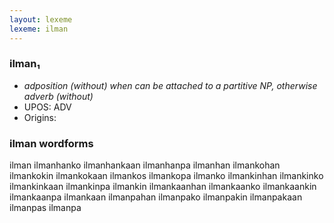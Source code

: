 ```yaml
---
layout: lexeme
lexeme: ilman
---
```


###  ilman₁

* _adposition (without) when can be attached to a partitive NP, otherwise adverb (without)_
* UPOS:  ADV
* Origins: 


### ilman wordforms

ilman
ilmanhanko
ilmanhankaan
ilmanhanpa
ilmanhan
ilmankohan
ilmankokin
ilmankokaan
ilmankos
ilmankopa
ilmanko
ilmankinhan
ilmankinko
ilmankinkaan
ilmankinpa
ilmankin
ilmankaanhan
ilmankaanko
ilmankaankin
ilmankaanpa
ilmankaan
ilmanpahan
ilmanpako
ilmanpakin
ilmanpakaan
ilmanpas
ilmanpa

